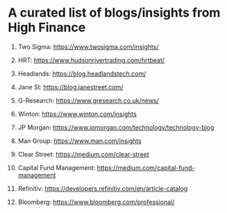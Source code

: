 # A curated list of blogs/insights from High Finance

1. Two Sigma: https://www.twosigma.com/insights/

2. HRT: https://www.hudsonrivertrading.com/hrtbeat/

3. Headlands: https://blog.headlandstech.com/

4. Jane St: https://blog.janestreet.com/

5. G-Research: https://www.gresearch.co.uk/news/

6. Winton: https://www.winton.com/insights

7. JP Morgan: https://www.jpmorgan.com/technology/technology-blog

8. Man Group: https://www.man.com/insights

9. Clear Street: https://medium.com/clear-street

10. Capital Fund Management: https://medium.com/capital-fund-management

11. Refinitiv: https://developers.refinitiv.com/en/article-catalog

12. Bloomberg: https://www.bloomberg.com/professional/
